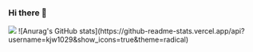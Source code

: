 ### Hi there 👋

<img src="https://img.shields.io/badge/Android-3DDC84?style=flat-square&logo=Android&logoColor=white"/>
![Anurag's GitHub stats](https://github-readme-stats.vercel.app/api?username=kjw1029&show_icons=true&theme=radical)

<!--
**kjw1029/kjw1029** is a ✨ _special_ ✨ repository because its `README.md` (this file) appears on your GitHub profile.

Here are some ideas to get you started:

- 🔭 I’m currently working on ...
- 🌱 I’m currently learning ...
- 👯 I’m looking to collaborate on ...
- 🤔 I’m looking for help with ...
- 💬 Ask me about ...
- 📫 How to reach me: ...
- 😄 Pronouns: ...
- ⚡ Fun fact: ...
-->
